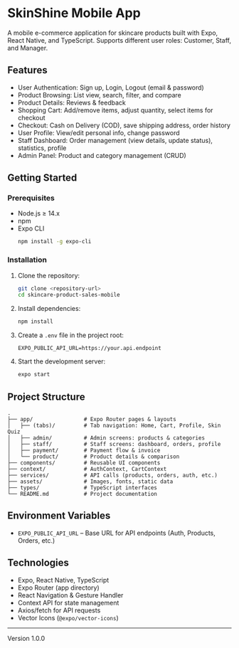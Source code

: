 # SkinShine Mobile App

A mobile e-commerce application for skincare products built with Expo, React Native, and TypeScript. Supports different user roles: Customer, Staff, and Manager.

## Features
- User Authentication: Sign up, Login, Logout (email & password)
- Product Browsing: List view, search, filter, and compare
- Product Details: Reviews & feedback
- Shopping Cart: Add/remove items, adjust quantity, select items for checkout
- Checkout: Cash on Delivery (COD), save shipping address, order history
- User Profile: View/edit personal info, change password
- Staff Dashboard: Order management (view details, update status), statistics, profile
- Admin Panel: Product and category management (CRUD)

## Getting Started

### Prerequisites
- Node.js ≥ 14.x
- npm
- Expo CLI  
  ```sh
  npm install -g expo-cli
  ```

### Installation
1. Clone the repository:  
   ```sh
   git clone <repository-url>
   cd skincare-product-sales-mobile
   ```
2. Install dependencies:  
   ```sh
   npm install
   ```
3. Create a `.env` file in the project root:  
   ```env
   EXPO_PUBLIC_API_URL=https://your.api.endpoint
   ```
4. Start the development server:  
   ```sh
   expo start
   ```

## Project Structure
```
.
├── app/                # Expo Router pages & layouts
│   ├── (tabs)/         # Tab navigation: Home, Cart, Profile, Skin Quiz
│   ├── admin/          # Admin screens: products & categories
│   ├── staff/          # Staff screens: dashboard, orders, profile
│   ├── payment/        # Payment flow & invoice
│   └── product/        # Product details & comparison
├── components/         # Reusable UI components
├── context/            # AuthContext, CartContext
├── services/           # API calls (products, orders, auth, etc.)
├── assets/             # Images, fonts, static data
├── types/              # TypeScript interfaces
└── README.md           # Project documentation
```

## Environment Variables
- `EXPO_PUBLIC_API_URL` – Base URL for API endpoints (Auth, Products, Orders, etc.)

## Technologies
- Expo, React Native, TypeScript
- Expo Router (app directory)
- React Navigation & Gesture Handler
- Context API for state management
- Axios/fetch for API requests
- Vector Icons (`@expo/vector-icons`)

---

Version 1.0.0
